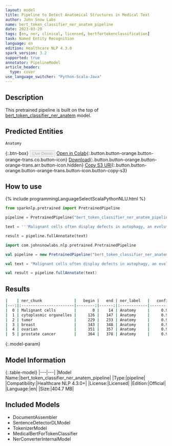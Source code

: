 ```yaml
---
layout: model
title: Pipeline to Detect Anatomical Structures in Medical Text
author: John Snow Labs
name: bert_token_classifier_ner_anatem_pipeline
date: 2023-03-20
tags: [en, ner, clinical, licensed, bertfortokenclassification]
task: Named Entity Recognition
language: en
edition: Healthcare NLP 4.3.0
spark_version: 3.2
supported: true
annotator: PipelineModel
article_header:
  type: cover
use_language_switcher: "Python-Scala-Java"
---
```


## Description

This pretrained pipeline is built on the top of [bert_token_classifier_ner_anatem](https://nlp.johnsnowlabs.com/2022/07/25/bert_token_classifier_ner_anatem_en_3_0.html) model.

## Predicted Entities

`Anatomy`




{:.btn-box}
<button class="button button-orange" disabled>Live Demo</button>
[Open in Colab](https://colab.research.google.com/github/JohnSnowLabs/spark-nlp-workshop/blob/master/healthcare-nlp/07.0.Pretrained_Clinical_Pipelines.ipynb){:.button.button-orange.button-orange-trans.co.button-icon}
[Download](https://s3.amazonaws.com/auxdata.johnsnowlabs.com/clinical/models/bert_token_classifier_ner_anatem_pipeline_en_4.3.0_3.2_1679303142191.zip){:.button.button-orange.button-orange-trans.arr.button-icon.hidden}
[Copy S3 URI](s3://auxdata.johnsnowlabs.com/clinical/models/bert_token_classifier_ner_anatem_pipeline_en_4.3.0_3.2_1679303142191.zip){:.button.button-orange.button-orange-trans.button-icon.button-copy-s3}

## How to use



<div class="tabs-box" markdown="1">
{% include programmingLanguageSelectScalaPythonNLU.html %}

```python
from sparknlp.pretrained import PretrainedPipeline

pipeline = PretrainedPipeline("bert_token_classifier_ner_anatem_pipeline", "en", "clinical/models")

text = '''Malignant cells often display defects in autophagy, an evolutionarily conserved pathway for degrading long-lived proteins and cytoplasmic organelles. However, as yet, there is no genetic evidence for a role of autophagy genes in tumor suppression. The beclin 1 autophagy gene is monoallelically deleted in 40 - 75 % of cases of human sporadic breast, ovarian, and prostate cancer.'''

result = pipeline.fullAnnotate(text)
```
```scala
import com.johnsnowlabs.nlp.pretrained.PretrainedPipeline

val pipeline = new PretrainedPipeline("bert_token_classifier_ner_anatem_pipeline", "en", "clinical/models")

val text = "Malignant cells often display defects in autophagy, an evolutionarily conserved pathway for degrading long-lived proteins and cytoplasmic organelles. However, as yet, there is no genetic evidence for a role of autophagy genes in tumor suppression. The beclin 1 autophagy gene is monoallelically deleted in 40 - 75 % of cases of human sporadic breast, ovarian, and prostate cancer."

val result = pipeline.fullAnnotate(text)
```
</div>

## Results

```bash
|    | ner_chunk              |   begin |   end | ner_label   |   confidence |
|---:|:-----------------------|--------:|------:|:------------|-------------:|
|  0 | Malignant cells        |       0 |    14 | Anatomy     |     0.999951 |
|  1 | cytoplasmic organelles |     126 |   147 | Anatomy     |     0.999937 |
|  2 | tumor                  |     229 |   233 | Anatomy     |     0.999871 |
|  3 | breast                 |     343 |   348 | Anatomy     |     0.999842 |
|  4 | ovarian                |     351 |   357 | Anatomy     |     0.99998  |
|  5 | prostate cancer        |     364 |   378 | Anatomy     |     0.999968 |
```

{:.model-param}
## Model Information

{:.table-model}
|---|---|
|Model Name:|bert_token_classifier_ner_anatem_pipeline|
|Type:|pipeline|
|Compatibility:|Healthcare NLP 4.3.0+|
|License:|Licensed|
|Edition:|Official|
|Language:|en|
|Size:|404.7 MB|

## Included Models

- DocumentAssembler
- SentenceDetectorDLModel
- TokenizerModel
- MedicalBertForTokenClassifier
- NerConverterInternalModel